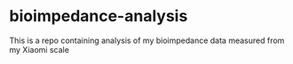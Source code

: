 # bioimpedance-analysis
This is a repo containing analysis of my bioimpedance data measured from my Xiaomi scale
